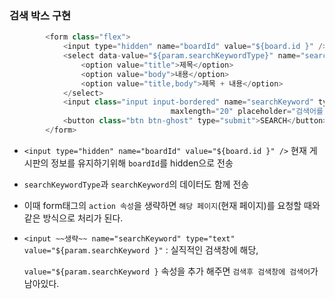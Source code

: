 ### 검색 박스 구현

```java
		<form class="flex">
			<input type="hidden" name="boardId" value="${board.id }" />
			<select data-value="${param.searchKeywordType}" name="searchKeywordType" class="select select-bordered">
				<option value="title">제목</option>
				<option value="body">내용</option>
				<option value="title,body">제목 + 내용</option>
			</select>
			<input class="input input-bordered" name="searchKeyword" type="text" value="${param.searchKeyword }"
									maxlength="20" placeholder="검색어를 입력해주세요." />
			<button class="btn btn-ghost" type="submit">SEARCH</button>
		</form>
```

- ```<input type="hidden" name="boardId" value="${board.id }" />``` 현재 게시판의 정보를 유지하기위해 ```boardId```를 hidden으로 전송 
- ```searchKeywordType```과 ```searchKeyword```의 데이터도 함께 전송
- 이때 form태그의 ```action 속성```을 생략하면 ```해당 페이지```(현재 페이지)를 요청할 때와 같은 방식으로 처리가 된다.

- ```<input ~~생략~~ name="searchKeyword" type="text" value="${param.searchKeyword }"``` : 실직적인 검색창에 해당, 

  ```value="${param.searchKeyword }``` 속성을 추가 해주면 ```검색후 검색창에 검색어```가 남아있다.

